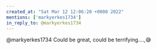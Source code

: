 ```yaml
---
created_at: "Sat Mar 12 12:06:20 +0000 2022"
mentions: ['markyerkes1734']
in_reply_to: @markyerkes1734
---
```


@markyerkes1734 Could be great, could be terrifying....,😅